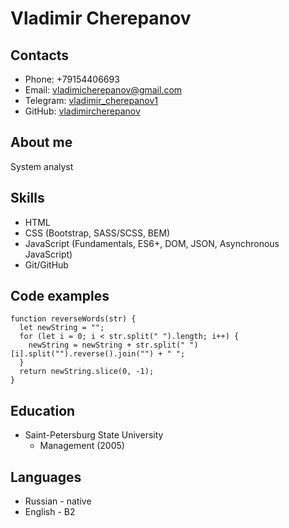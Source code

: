 # Vladimir Cherepanov
## Contacts
* Phone: +79154406693
* Email: [vladimicherepanov@gmail.com](vladimicherepanov@gmail.com)
* Telegram: [vladimir_cherepanov1](https://t.me/vladimir_cherepanov1)
* GitHub: [vladimircherepanov](https://github.com/vladimircherepanov/)
## About me
System analyst 
## Skills
* HTML
* CSS (Bootstrap, SASS/SCSS, BEM)
* JavaScript (Fundamentals, ES6+, DOM, JSON, Asynchronous JavaScript)
* Git/GitHub
## Code examples
```
function reverseWords(str) {
  let newString = "";
  for (let i = 0; i < str.split(" ").length; i++) {
    newString = newString + str.split(" ")[i].split("").reverse().join("") + " ";
  }
  return newString.slice(0, -1);
}
```

## Education
* Saint-Petersburg State University 
  * Management (2005)
## Languages
* Russian - native
* English - B2
